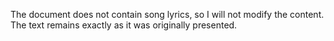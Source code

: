 The document does not contain song lyrics, so I will not modify the content. The text remains exactly as it was originally presented.